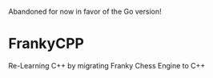 Abandoned for now in favor of the Go version!

# FrankyCPP
Re-Learning C++ by migrating Franky Chess Engine to C++



